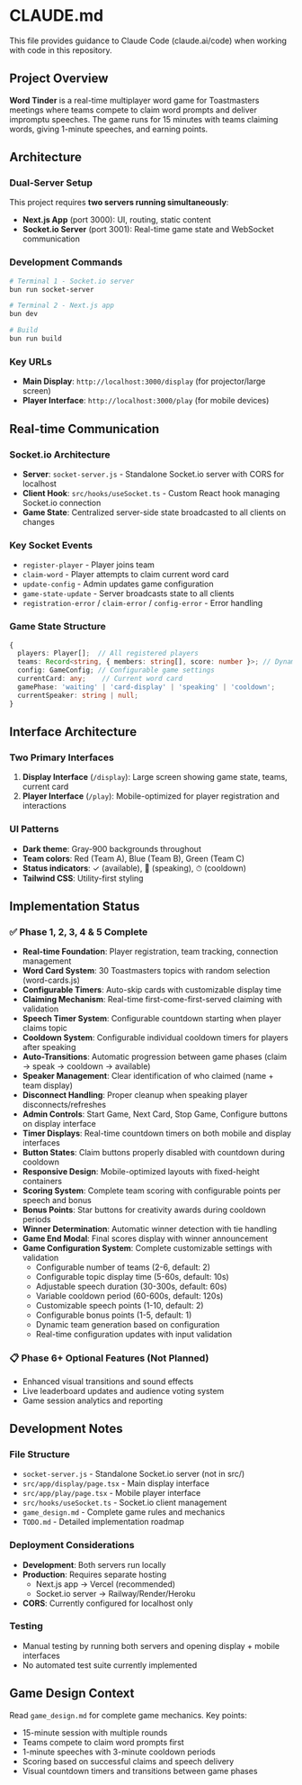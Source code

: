 # CLAUDE.md

This file provides guidance to Claude Code (claude.ai/code) when working with code in this repository.

## Project Overview

**Word Tinder** is a real-time multiplayer word game for Toastmasters meetings where teams compete to claim word prompts and deliver impromptu speeches. The game runs for 15 minutes with teams claiming words, giving 1-minute speeches, and earning points.

## Architecture

### Dual-Server Setup
This project requires **two servers running simultaneously**:
- **Next.js App** (port 3000): UI, routing, static content
- **Socket.io Server** (port 3001): Real-time game state and WebSocket communication

### Development Commands
```bash
# Terminal 1 - Socket.io server
bun run socket-server

# Terminal 2 - Next.js app  
bun dev

# Build
bun run build
```

### Key URLs
- **Main Display**: `http://localhost:3000/display` (for projector/large screen)
- **Player Interface**: `http://localhost:3000/play` (for mobile devices)

## Real-time Communication

### Socket.io Architecture
- **Server**: `socket-server.js` - Standalone Socket.io server with CORS for localhost
- **Client Hook**: `src/hooks/useSocket.ts` - Custom React hook managing Socket.io connection
- **Game State**: Centralized server-side state broadcasted to all clients on changes

### Key Socket Events
- `register-player` - Player joins team
- `claim-word` - Player attempts to claim current word card
- `update-config` - Admin updates game configuration
- `game-state-update` - Server broadcasts state to all clients
- `registration-error` / `claim-error` / `config-error` - Error handling

### Game State Structure
```typescript
{
  players: Player[];  // All registered players
  teams: Record<string, { members: string[], score: number }>; // Dynamic teams based on config
  config: GameConfig; // Configurable game settings
  currentCard: any;    // Current word card
  gamePhase: 'waiting' | 'card-display' | 'speaking' | 'cooldown';
  currentSpeaker: string | null;
}
```

## Interface Architecture

### Two Primary Interfaces
1. **Display Interface** (`/display`): Large screen showing game state, teams, current card
2. **Player Interface** (`/play`): Mobile-optimized for player registration and interactions

### UI Patterns
- **Dark theme**: Gray-900 backgrounds throughout
- **Team colors**: Red (Team A), Blue (Team B), Green (Team C)
- **Status indicators**: ✓ (available), 🎤 (speaking), ⏱ (cooldown)
- **Tailwind CSS**: Utility-first styling

## Implementation Status

### ✅ Phase 1, 2, 3, 4 & 5 Complete
- **Real-time Foundation**: Player registration, team tracking, connection management
- **Word Card System**: 30 Toastmasters topics with random selection (word-cards.js)
- **Configurable Timers**: Auto-skip cards with customizable display time
- **Claiming Mechanism**: Real-time first-come-first-served claiming with validation
- **Speech Timer System**: Configurable countdown starting when player claims topic
- **Cooldown System**: Configurable individual cooldown timers for players after speaking
- **Auto-Transitions**: Automatic progression between game phases (claim → speak → cooldown → available)
- **Speaker Management**: Clear identification of who claimed (name + team display)
- **Disconnect Handling**: Proper cleanup when speaking player disconnects/refreshes
- **Admin Controls**: Start Game, Next Card, Stop Game, Configure buttons on display interface
- **Timer Displays**: Real-time countdown timers on both mobile and display interfaces
- **Button States**: Claim buttons properly disabled with countdown during cooldown
- **Responsive Design**: Mobile-optimized layouts with fixed-height containers
- **Scoring System**: Complete team scoring with configurable points per speech and bonus
- **Bonus Points**: Star buttons for creativity awards during cooldown periods
- **Winner Determination**: Automatic winner detection with tie handling
- **Game End Modal**: Final scores display with winner announcement
- **Game Configuration System**: Complete customizable settings with validation
  - Configurable number of teams (2-6, default: 2)
  - Configurable topic display time (5-60s, default: 10s)  
  - Adjustable speech duration (30-300s, default: 60s)
  - Variable cooldown period (60-600s, default: 120s)
  - Customizable speech points (1-10, default: 2)
  - Configurable bonus points (1-5, default: 1)
  - Dynamic team generation based on configuration
  - Real-time configuration updates with input validation

### 📋 Phase 6+ Optional Features (Not Planned)
- Enhanced visual transitions and sound effects
- Live leaderboard updates and audience voting system
- Game session analytics and reporting

## Development Notes

### File Structure
- `socket-server.js` - Standalone Socket.io server (not in src/)
- `src/app/display/page.tsx` - Main display interface
- `src/app/play/page.tsx` - Mobile player interface  
- `src/hooks/useSocket.ts` - Socket.io client management
- `game_design.md` - Complete game rules and mechanics
- `TODO.md` - Detailed implementation roadmap

### Deployment Considerations
- **Development**: Both servers run locally
- **Production**: Requires separate hosting
  - Next.js app → Vercel (recommended)
  - Socket.io server → Railway/Render/Heroku
- **CORS**: Currently configured for localhost only

### Testing
- Manual testing by running both servers and opening display + mobile interfaces
- No automated test suite currently implemented

## Game Design Context

Read `game_design.md` for complete game mechanics. Key points:
- 15-minute session with multiple rounds
- Teams compete to claim word prompts first
- 1-minute speeches with 3-minute cooldown periods
- Scoring based on successful claims and speech delivery
- Visual countdown timers and transitions between game phases